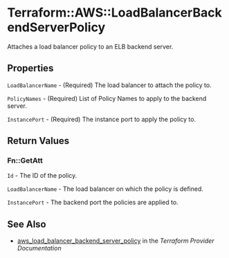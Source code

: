 # Terraform::AWS::LoadBalancerBackendServerPolicy

Attaches a load balancer policy to an ELB backend server.

## Properties

`LoadBalancerName` - (Required) The load balancer to attach the policy to.

`PolicyNames` - (Required) List of Policy Names to apply to the backend server.

`InstancePort` - (Required) The instance port to apply the policy to.


## Return Values

### Fn::GetAtt

`Id` - The ID of the policy.

`LoadBalancerName` - The load balancer on which the policy is defined.

`InstancePort` - The backend port the policies are applied to.

## See Also

* [aws_load_balancer_backend_server_policy](https://www.terraform.io/docs/providers/aws/r/load_balancer_backend_server_policy.html) in the _Terraform Provider Documentation_